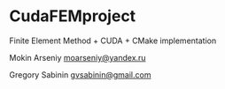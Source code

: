 # CudaFEMproject
Finite Element Method + CUDA + CMake implementation

Mokin Arseniy moarseniy@yandex.ru

Gregory Sabinin gvsabinin@gmail.com
